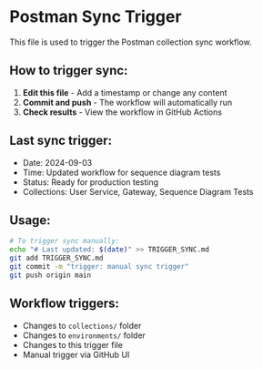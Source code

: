 # Postman Sync Trigger

This file is used to trigger the Postman collection sync workflow.

## How to trigger sync:

1. **Edit this file** - Add a timestamp or change any content
2. **Commit and push** - The workflow will automatically run
3. **Check results** - View the workflow in GitHub Actions

## Last sync trigger:

- Date: 2024-09-03
- Time: Updated workflow for sequence diagram tests
- Status: Ready for production testing
- Collections: User Service, Gateway, Sequence Diagram Tests

## Usage:

```bash
# To trigger sync manually:
echo "# Last updated: $(date)" >> TRIGGER_SYNC.md
git add TRIGGER_SYNC.md
git commit -m "trigger: manual sync trigger"
git push origin main
```

## Workflow triggers:

- Changes to `collections/` folder
- Changes to `environments/` folder
- Changes to this trigger file
- Manual trigger via GitHub UI

